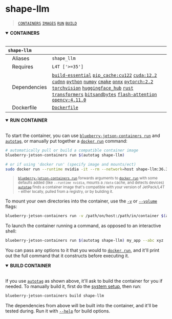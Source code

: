 # shape-llm

> [`CONTAINERS`](#user-content-containers) [`IMAGES`](#user-content-images) [`RUN`](#user-content-run) [`BUILD`](#user-content-build)

<details open>
<summary><b><a id="containers">CONTAINERS</a></b></summary>
<br>

| **`shape-llm`** | |
| :-- | :-- |
| &nbsp;&nbsp;&nbsp;Aliases | `shape_llm` |
| &nbsp;&nbsp;&nbsp;Requires | `L4T ['>=35']` |
| &nbsp;&nbsp;&nbsp;Dependencies | [`build-essential`](/packages/build/build-essential) [`pip_cache:cu122`](/packages/cuda/cuda) [`cuda:12.2`](/packages/cuda/cuda) [`cudnn`](/packages/cuda/cudnn) [`python`](/packages/build/python) [`numpy`](/packages/numeric/numpy) [`cmake`](/packages/build/cmake/cmake_pip) [`onnx`](/packages/ml/onnx) [`pytorch:2.2`](/packages/pytorch) [`torchvision`](/packages/pytorch/torchvision) [`huggingface_hub`](/packages/llm/huggingface_hub) [`rust`](/packages/build/rust) [`transformers`](/packages/llm/transformers) [`bitsandbytes`](/packages/llm/bitsandbytes) [`flash-attention`](/packages/llm/flash-attention) [`opencv:4.11.0`](/packages/opencv) |
| &nbsp;&nbsp;&nbsp;Dockerfile | [`Dockerfile`](Dockerfile) |

</details>

<details open>
<summary><b><a id="run">RUN CONTAINER</a></b></summary>
<br>

To start the container, you can use [`blueberry-jetson-containers run`](/docs/run.md) and [`autotag`](/docs/run.md#autotag), or manually put together a [`docker run`](https://docs.docker.com/engine/reference/commandline/run/) command:
```bash
# automatically pull or build a compatible container image
blueberry-jetson-containers run $(autotag shape-llm)

# or if using 'docker run' (specify image and mounts/ect)
sudo docker run --runtime nvidia -it --rm --network=host shape-llm:36.3.0

```
> <sup>[`blueberry-jetson-containers run`](/docs/run.md) forwards arguments to [`docker run`](https://docs.docker.com/engine/reference/commandline/run/) with some defaults added (like `--runtime nvidia`, mounts a `/data` cache, and detects devices)</sup><br>
> <sup>[`autotag`](/docs/run.md#autotag) finds a container image that's compatible with your version of JetPack/L4T - either locally, pulled from a registry, or by building it.</sup>

To mount your own directories into the container, use the [`-v`](https://docs.docker.com/engine/reference/commandline/run/#volume) or [`--volume`](https://docs.docker.com/engine/reference/commandline/run/#volume) flags:
```bash
blueberry-jetson-containers run -v /path/on/host:/path/in/container $(autotag shape-llm)
```
To launch the container running a command, as opposed to an interactive shell:
```bash
blueberry-jetson-containers run $(autotag shape-llm) my_app --abc xyz
```
You can pass any options to it that you would to [`docker run`](https://docs.docker.com/engine/reference/commandline/run/), and it'll print out the full command that it constructs before executing it.
</details>
<details open>
<summary><b><a id="build">BUILD CONTAINER</b></summary>
<br>

If you use [`autotag`](/docs/run.md#autotag) as shown above, it'll ask to build the container for you if needed.  To manually build it, first do the [system setup](/docs/setup.md), then run:
```bash
blueberry-jetson-containers build shape-llm
```
The dependencies from above will be built into the container, and it'll be tested during.  Run it with [`--help`](/blueberry_jetson_containers/build.py) for build options.
</details>
